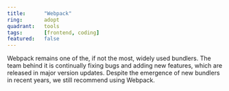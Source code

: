 ```yaml
---
title:      "Webpack"
ring:       adopt
quadrant:   tools
tags:       [frontend, coding]
featured:   false
---
```


Webpack remains one of the, if not the most, widely used bundlers. The team behind it is continually fixing bugs and adding new features, which are released in major version updates. Despite the emergence of new bundlers in recent years, we still recommend using Webpack.
